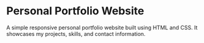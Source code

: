# Personal Portfolio Website
A simple responsive personal portfolio website built using HTML and CSS. It showcases my projects, skills, and contact information.

